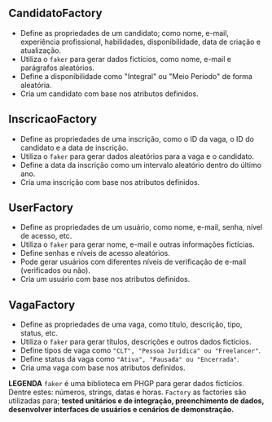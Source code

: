 ## CandidatoFactory
- Define as propriedades de um candidato; como nome, e-mail, experiência profissional, habilidades, disponibilidade, data de criação e atualização.
- Utiliza o `faker` para gerar dados fictícios, como nome, e-mail e parágrafos aleatórios.
- Define a disponibilidade como "Integral" ou "Meio Período" de forma aleatória.
- Cria um candidato com base nos atributos definidos.

## InscricaoFactory

- Define as propriedades de uma inscrição, como o ID da vaga, o ID do candidato e a data de inscrição.
- Utiliza o `faker` para gerar dados aleatórios para a vaga e o candidato.
- Define a data da inscrição como um intervalo aleatório dentro do último ano.
- Cria uma inscrição com base nos atributos definidos.

## UserFactory
- Define as propriedades de um usuário, como nome, e-mail, senha, nível de acesso, etc.
- Utiliza o `faker` para gerar nome, e-mail e outras informações fictícias.
- Define senhas e níveis de acesso aleatórios.
- Pode gerar usuários com diferentes níveis de verificação de e-mail (verificados ou não).
- Cria um usuário com base nos atributos definidos.

## VagaFactory
- Define as propriedades de uma vaga, como título, descrição, tipo, status, etc.
- Utiliza o `faker` para gerar títulos, descrições e outros dados fictícios.
- Define tipos de vaga como `"CLT", "Pessoa Jurídica" ou "Freelancer"`.
- Define status da vaga como `"Ativa", "Pausada" ou "Encerrada"`.
- Cria uma vaga com base nos atributos definidos.

**LEGENDA** 
 `faker` é uma biblioteca em PHGP para gerar dados fictícios. Dentre estes: números, strings, datas e horas.
 `Factory` as factories são utilizadas para; __tested unitários e de integração, preenchimento de dados, desenvolver interfaces de usuários e cenários de demonstração.__